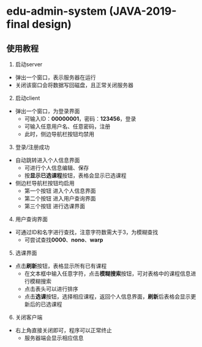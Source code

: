 # edu-admin-system (JAVA-2019-final design)
## 使用教程
1. 启动server
+ 弹出一个窗口，表示服务器在运行
+ 关闭该窗口会将数据写回磁盘，且正常关闭服务器

2. 启动client
+ 弹出一个窗口，为登录界面
    + 可输入ID：**00000001**，密码：**123456**，登录
    + 可输入任意用户名、任意密码，注册
    + 此时，侧边导航栏按钮均禁用

3. 登录/注册成功
+ 自动跳转进入个人信息界面
    + 可进行个人信息编辑、保存
    + 按**显示已选课程**按钮，表格会显示已选课程
+ 侧边栏导航栏按钮均启用
    + 第一个按钮 进入个人信息界面
    + 第二个按钮 进入用户查询界面
    + 第三个按钮 进行选课界面

4. 用户查询界面
+ 可通过ID和名字进行查找，注意字符数需大于3，为模糊查找
    + 可尝试查找**0000**、**nono**、**warp**

5. 选课界面
+ 点击**刷新**按钮，表格显示所有已有课程
    + 在文本框中输入任意字符，点击**模糊搜索**按钮，可对表格中的课程信息进行模糊搜索
    + 点击表头可以进行排序
    + 点击**选课**按钮，选择相应课程，返回个人信息界面，**刷新**后表格会显示更新后的已选课程

6. 关闭客户端
+ 右上角直接关闭即可，程序可以正常终止
    + 服务器端会显示相应信息
